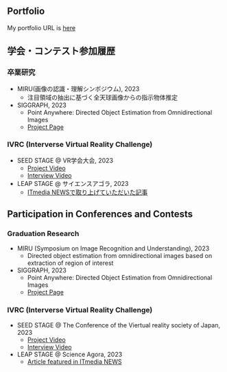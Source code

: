 ## Portfolio
My portfolio URL is [here](https://NKotani.github.io/portfolio/)

## 学会・コンテスト参加履歴
### 卒業研究
- MIRU(画像の認識・理解シンポジウム), 2023
  - 注目領域の抽出に基づく全天球画像からの指示物体推定  
- SIGGRAPH, 2023
  - Point Anywhere: Directed Object Estimation from Omnidirectional Images
  - [Project Page](https://github.com/NKotani/PointAnywhere)

### IVRC (Interverse Virtual Reality Challenge)
- SEED STAGE @ VR学会大会, 2023
  - [Project Video](https://youtu.be/iUkLfrCzRpg?si=Ho6-rx27_uwsKfLR)
  - [Interview Video](https://youtu.be/hzO8jsZuyYo?si=61wYlLEeV7PgS9vp)
- LEAP STAGE @ サイエンスアゴラ, 2023
  - [ITmedia NEWSで取り上げていただいた記事](https://www.itmedia.co.jp/news/articles/2311/16/news046.html)

## Participation in Conferences and Contests
### Graduation Research
- MIRU (Symposium on Image Recognition and Understanding), 2023
  - Directed object estimation from omnidirectional images based on extraction of region of interest  
- SIGGRAPH, 2023
  - Point Anywhere: Directed Object Estimation from Omnidirectional Images
  - [Project Page](https://github.com/NKotani/PointAnywhere)

### IVRC (Interverse Virtual Reality Challenge)
- SEED STAGE @ The Conference of the Viertual reality society of Japan, 2023
  - [Project Video](https://youtu.be/iUkLfrCzRpg?si=Ho6-rx27_uwsKfLR)
  - [Interview Video](https://youtu.be/hzO8jsZuyYo?si=61wYlLEeV7PgS9vp)
- LEAP STAGE @ Science Agora, 2023
  - [Article featured in ITmedia NEWS](https://www.itmedia.co.jp/news/articles/2311/16/news046.html)
